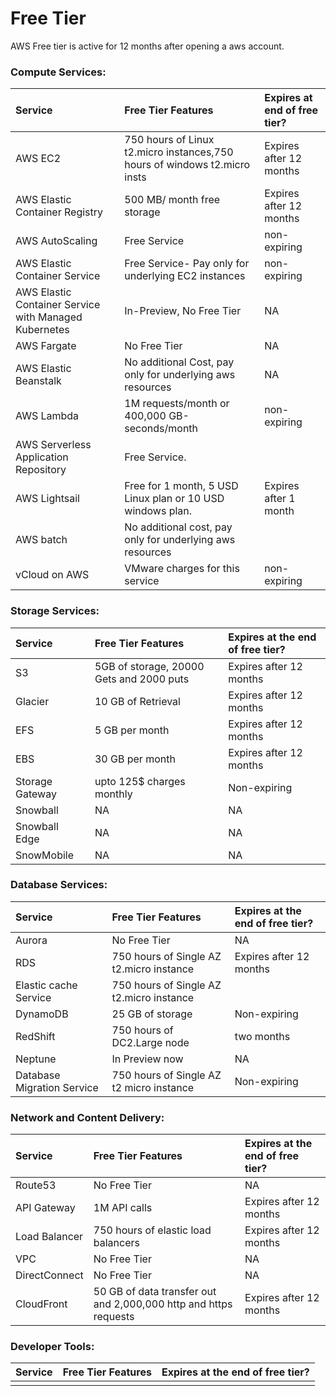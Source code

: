 # Free Tier

AWS Free tier is active for 12 months after opening a aws account.

### **Compute Services:**

| Service | Free Tier Features | Expires at end of free tier? |
| :--- | :--- | :--- |
| AWS EC2 | 750 hours of Linux t2.micro instances,750 hours of windows t2.micro insts | Expires after 12 months |
| AWS Elastic Container Registry | 500 MB/ month free storage | Expires after 12 months |
| AWS AutoScaling | Free Service | non-expiring |
| AWS Elastic Container Service | Free Service- Pay only for underlying EC2 instances | non-expiring |
| AWS Elastic Container Service with Managed Kubernetes | In-Preview, No Free Tier | NA |
| AWS Fargate | No Free Tier | NA |
| AWS Elastic Beanstalk | No additional Cost, pay only for underlying aws resources | NA |
| AWS Lambda | 1M requests/month or 400,000 GB-seconds/month | non-expiring |
| AWS Serverless Application Repository | Free Service. |  |
| AWS Lightsail | Free for 1 month, 5 USD Linux plan or 10 USD windows plan. | Expires after 1 month |
| AWS batch | No additional cost, pay only for underlying aws resources |  |
| vCloud on AWS | VMware charges for this service | non-expiring |

### 

### Storage Services:

| Service | Free Tier Features | Expires at the end of free tier? |
| :--- | :--- | :--- |
| S3 | 5GB of storage, 20000 Gets and 2000 puts | Expires after 12 months |
| Glacier | 10 GB of Retrieval | Expires after 12 months |
| EFS | 5 GB per month | Expires after 12 months |
| EBS | 30 GB per month | Expires after 12 months |
| Storage Gateway | upto 125$ charges monthly | Non-expiring |
| Snowball | NA | NA |
| Snowball Edge | NA | NA |
| SnowMobile | NA | NA |

### 

### Database Services:

| Service | Free Tier Features | Expires at the end of free tier? |
| :--- | :--- | :--- |
| Aurora | No Free Tier | NA |
| RDS | 750 hours of Single AZ t2.micro instance | Expires after 12 months |
| Elastic cache Service | 750 hours of Single AZ t2.micro instance |  |
| DynamoDB | 25 GB of storage | Non-expiring |
| RedShift | 750 hours of DC2.Large node | two months |
| Neptune | In Preview now | NA |
| Database Migration Service | 750 hours of Single AZ t2 micro instance | Non-expiring |

### Network and Content Delivery:

| Service | Free Tier Features | Expires at the end of free tier? |
| :--- | :--- | :--- |
| Route53 | No Free Tier | NA |
| API Gateway | 1M API calls | Expires after 12 months |
| Load Balancer | 750 hours of elastic load balancers | Expires after 12 months |
| VPC | No Free Tier | NA |
| DirectConnect | No Free Tier | NA |
| CloudFront | 50 GB of data transfer out and 2,000,000 http and https requests  | Expires after 12 months |



### Developer Tools:

| Service | Free Tier Features | Expires at the end of free tier? |
| :--- | :--- | :--- |
|  |  |  |



